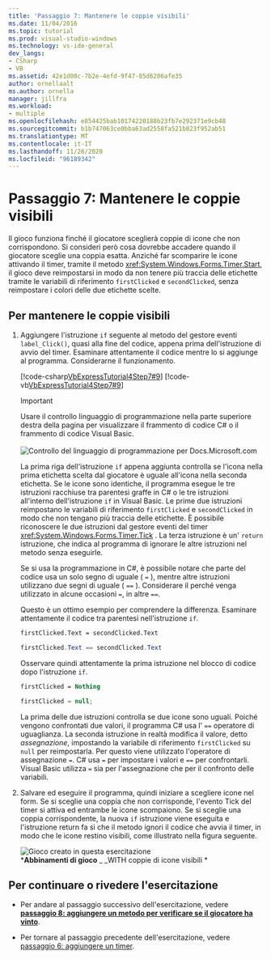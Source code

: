 ```yaml
---
title: 'Passaggio 7: Mantenere le coppie visibili'
ms.date: 11/04/2016
ms.topic: tutorial
ms.prod: visual-studio-windows
ms.technology: vs-ide-general
dev_langs:
- CSharp
- VB
ms.assetid: 42e1d08c-7b2e-4efd-9f47-85d6206afe35
author: ornellaalt
ms.author: ornella
manager: jillfra
ms.workload:
- multiple
ms.openlocfilehash: e854425bab10174220188b23fb7e292371e9cb48
ms.sourcegitcommit: b1b747063ce0bba63ad2558fa521b823f952ab51
ms.translationtype: MT
ms.contentlocale: it-IT
ms.lasthandoff: 11/26/2020
ms.locfileid: "96189342"
---
```

# <a name="step-7-keep-pairs-visible"></a>Passaggio 7: Mantenere le coppie visibili
Il gioco funziona finché il giocatore sceglierà coppie di icone che non corrispondono. Si consideri però cosa dovrebbe accadere quando il giocatore sceglie una coppia esatta. Anziché far scomparire le icone attivando il timer, tramite il metodo <xref:System.Windows.Forms.Timer.Start>, il gioco deve reimpostarsi in modo da non tenere più traccia delle etichette tramite le variabili di riferimento `firstClicked` e `secondClicked`, senza reimpostare i colori delle due etichette scelte.

## <a name="to-keep-pairs-visible"></a>Per mantenere le coppie visibili

1. Aggiungere l'istruzione `if` seguente al metodo del gestore eventi `label_Click()`, quasi alla fine del codice, appena prima dell'istruzione di avvio del timer. Esaminare attentamente il codice mentre lo si aggiunge al programma. Considerarne il funzionamento.

     [!code-csharp[VbExpressTutorial4Step7#9](../ide/codesnippet/CSharp/step-7-keep-pairs-visible_1.cs)]
     [!code-vb[VbExpressTutorial4Step7#9](../ide/codesnippet/VisualBasic/step-7-keep-pairs-visible_1.vb)]

     > [!IMPORTANT]
     > Usare il controllo linguaggio di programmazione nella parte superiore destra della pagina per visualizzare il frammento di codice C# o il frammento di codice Visual Basic.<br><br>![Controllo del linguaggio di programmazione per Docs.Microsoft.com](../ide/media/docs-programming-language-control.png)

     La prima riga dell'istruzione `if` appena aggiunta controlla se l'icona nella prima etichetta scelta dal giocatore è uguale all'icona nella seconda etichetta. Se le icone sono identiche, il programma esegue le tre istruzioni racchiuse tra parentesi graffe in C# o le tre istruzioni all'interno dell'istruzione `if` in Visual Basic. Le prime due istruzioni reimpostano le variabili di riferimento `firstClicked` e `secondClicked` in modo che non tengano più traccia delle etichette. È possibile riconoscere le due istruzioni dal gestore eventi del timer <xref:System.Windows.Forms.Timer.Tick> . La terza istruzione è un' `return` istruzione, che indica al programma di ignorare le altre istruzioni nel metodo senza eseguirle.

     Se si usa la programmazione in C#, è possibile notare che parte del codice usa un solo segno di uguale ( `=` ), mentre altre istruzioni utilizzano due segni di uguale ( `==` ). Considerare il perché venga utilizzato in alcune occasioni `=`, in altre `==`.

     Questo è un ottimo esempio per comprendere la differenza. Esaminare attentamente il codice tra parentesi nell'istruzione `if`.

    ```vb
    firstClicked.Text = secondClicked.Text
    ```

    ```csharp
    firstClicked.Text == secondClicked.Text
    ```

     Osservare quindi attentamente la prima istruzione nel blocco di codice dopo l'istruzione `if`.

    ```vb
    firstClicked = Nothing
    ```

    ```csharp
    firstClicked = null;
    ```

     La prima delle due istruzioni controlla se due icone sono uguali. Poiché vengono confrontati due valori, il programma C# usa l' `==` operatore di uguaglianza. La seconda istruzione in realtà modifica il valore, detto *assegnazione*, impostando la variabile di riferimento `firstClicked` su `null` per reimpostarla. Per questo viene utilizzato l'operatore di assegnazione `=`. C# usa `=` per impostare i valori e `==` per confrontarli. Visual Basic utilizza `=` sia per l'assegnazione che per il confronto delle variabili.

2. Salvare ed eseguire il programma, quindi iniziare a scegliere icone nel form. Se si sceglie una coppia che non corrisponde, l'evento Tick del timer si attiva ed entrambe le icone scompaiono. Se si sceglie una coppia corrispondente, la nuova `if` istruzione viene eseguita e l'istruzione return fa sì che il metodo ignori il codice che avvia il timer, in modo che le icone restino visibili, come illustrato nella figura seguente.

     ![Gioco creato in questa esercitazione](../ide/media/express_finishedgame.png)<br/>
***Abbinamenti di gioco** _ _WITH coppie di icone visibili *

## <a name="to-continue-or-review"></a>Per continuare o rivedere l'esercitazione

- Per andare al passaggio successivo dell'esercitazione, vedere **[passaggio 8: aggiungere un metodo per verificare se il giocatore ha vinto](../ide/step-8-add-a-method-to-verify-whether-the-player-won.md)**.

- Per tornare al passaggio precedente dell'esercitazione, vedere [passaggio 6: aggiungere un timer](../ide/step-6-add-a-timer.md).
